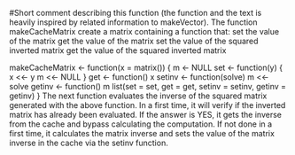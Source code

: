 #Short comment describing this function (the function and the text is heavily inspired by related information to makeVector). 
The  function makeCacheMatrix create a matrix containing a function that:
set the value of the matrix
get the value of the matrix
set the value of the squared inverted matrix
get the value of the squared inverted matrix

makeCacheMatrix <- function(x = matrix()) {
m <- NULL
  set <- function(y) {
    x <<- y
    m <<- NULL
  }
  get <- function() x
  setinv <- function(solve) m <<- solve
  getinv <- function() m
  list(set = set, get = get,
       setinv = setinv,
       getinv = getinv)
}
The next function evaluates the inverse of the squared matrix generated with the above function.  In a first time, it will verify if the inverted matrix has already been evaluated. If the answer is YES, it gets the inverse from the cache and bypass calculating the computation. If not done in a first time, it calculates the matrix inverse and sets the value of the matrix inverse in the cache via the setinv function.


